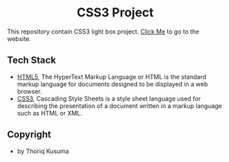 <h1 align="center"><b>CSS3 Project</b></h1>

This repository contain CSS3 light box project. <a href="https://prmdtya.github.io/vanilla-css3-project/" target="_blank">Click Me</a> to go to the website.

## **Tech Stack**

- [HTML5](https://www.w3schools.com/html/), The HyperText Markup Language or HTML is the standard markup language for documents designed to be displayed in a web browser.
- [CSS3](https://www.w3schools.com/css/), Cascading Style Sheets is a style sheet language used for describing the presentation of a document written in a markup language such as HTML or XML.

## Copyright

- by Thoriq Kusuma

